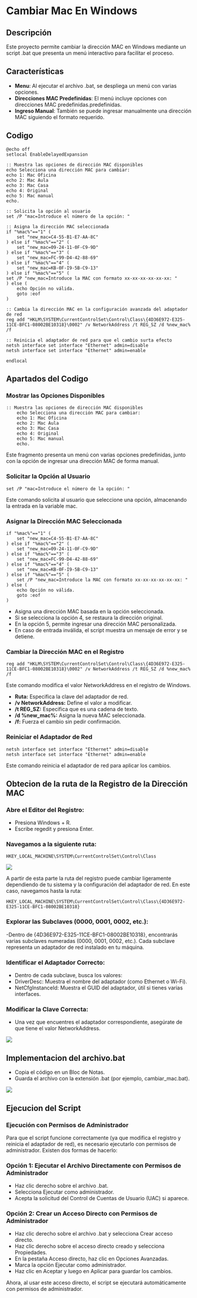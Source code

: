 # Cambiar Mac En Windows

## Descripción
Este proyecto permite cambiar la dirección MAC en Windows mediante un script .bat que presenta un menú interactivo para facilitar el proceso.

## Características

- **Menu**: Al ejecutar el archivo .bat, se despliega un menú con varias opciones.
- **Direcciones MAC Predefinidas**: El menú incluye opciones con direcciones MAC predefinidas.predefinidas.
- **Ingreso Manual**:  También se puede ingresar manualmente una dirección MAC siguiendo el formato requerido.

## Codigo

    @echo off
    setlocal EnableDelayedExpansion

    :: Muestra las opciones de dirección MAC disponibles
    echo Selecciona una dirección MAC para cambiar:
    echo 1: Mac Oficina
    echo 2: Mac Aula
    echo 3: Mac Casa
    echo 4: Original
    echo 5: Mac manual
    echo.

    :: Solicita la opción al usuario
    set /P "mac=Introduce el número de la opción: "

    :: Asigna la dirección MAC seleccionada
    if "%mac%"=="1" (
        set "new_mac=C4-55-B1-E7-AA-8C"
    ) else if "%mac%"=="2" (
        set "new_mac=09-24-11-0F-C9-9D"
    ) else if "%mac%"=="3" (
        set "new_mac=FC-99-D4-42-88-69"
    ) else if "%mac%"=="4" (
        set "new_mac=KB-0F-I9-5B-C9-13"
    ) else if "%mac%"=="5" (
    set /P "new_mac=Introduce la MAC con formato xx-xx-xx-xx-xx-xx: "
    ) else (
        echo Opción no válida.
        goto :eof
    )

    :: Cambia la dirección MAC en la configuración avanzada del adaptador de red
    reg add "HKLM\SYSTEM\CurrentControlSet\Control\Class\{4D36E972-E325-11CE-BFC1-08002BE10318}\0002" /v NetworkAddress /t REG_SZ /d %new_mac% /f

    :: Reinicia el adaptador de red para que el cambio surta efecto
    netsh interface set interface "Ethernet" admin=disable
    netsh interface set interface "Ethernet" admin=enable

    endlocal

## Apartados del Codigo

### Mostrar las Opciones Disponibles

    :: Muestra las opciones de dirección MAC disponibles
        echo Selecciona una dirección MAC para cambiar:
        echo 1: Mac Oficina
        echo 2: Mac Aula
        echo 3: Mac Casa
        echo 4: Original
        echo 5: Mac manual
        echo.

Este fragmento presenta un menú con varias opciones predefinidas, junto con la opción de ingresar una dirección MAC de forma manual.

### Solicitar la Opción al Usuario

    set /P "mac=Introduce el número de la opción: "

Este comando solicita al usuario que seleccione una opción, almacenando la entrada en la variable mac.

### Asignar la Dirección MAC Seleccionada

    if "%mac%"=="1" (
        set "new_mac=C4-55-B1-E7-AA-8C"
    ) else if "%mac%"=="2" (
        set "new_mac=09-24-11-0F-C9-9D"
    ) else if "%mac%"=="3" (
        set "new_mac=FC-99-D4-42-88-69"
    ) else if "%mac%"=="4" (
        set "new_mac=KB-0F-I9-5B-C9-13"
    ) else if "%mac%"=="5" (
        set /P "new_mac=Introduce la MAC con formato xx-xx-xx-xx-xx-xx: "
    ) else (
        echo Opción no válida.
        goto :eof
    )

- Asigna una dirección MAC basada en la opción seleccionada.
- Si se selecciona la opción 4, se restaura la dirección original.
- En la opción 5, permite ingresar una dirección MAC personalizada.
- En caso de entrada inválida, el script muestra un mensaje de error y se detiene.

### Cambiar la Dirección MAC en el Registro

    reg add "HKLM\SYSTEM\CurrentControlSet\Control\Class\{4D36E972-E325-11CE-BFC1-08002BE10318}\0002" /v NetworkAddress /t REG_SZ /d %new_mac% /f

Este comando modifica el valor NetworkAddress en el registro de Windows.
- **Ruta:** Especifica la clave del adaptador de red.
- **/v NetworkAddress:** Define el valor a modificar.
- **/t REG_SZ:** Especifica que es una cadena de texto.
- **/d %new_mac%:** Asigna la nueva MAC seleccionada.
- **/f:** Fuerza el cambio sin pedir confirmación.

### Reiniciar el Adaptador de Red

    netsh interface set interface "Ethernet" admin=disable
    netsh interface set interface "Ethernet" admin=enable

Este comando reinicia el adaptador de red para aplicar los cambios.


## Obtecion de la ruta de la Registro de la Dirección MAC 
### Abre el Editor del Registro:


- Presiona Windows + R.
- Escribe regedit y presiona Enter.


### Navegamos a la siguiente ruta:

    HKEY_LOCAL_MACHINE\SYSTEM\CurrentControlSet\Control\Class

<img src="./editor de registro.png">


A partir de esta parte la ruta del registro puede cambiar ligeramente dependiendo de tu sistema y la configuración del adaptador de red. En este caso, navegamos hasta la ruta:

    HKEY_LOCAL_MACHINE\SYSTEM\CurrentControlSet\Control\Class\{4D36E972-E325-11CE-BFC1-08002BE10318}

### Explorar las Subclaves (0000, 0001, 0002, etc.):

-Dentro de {4D36E972-E325-11CE-BFC1-08002BE10318}, encontrarás varias subclaves numeradas (0000, 0001, 0002, etc.).
Cada subclave representa un adaptador de red instalado en tu máquina.

### Identificar el Adaptador Correcto:

- Dentro de cada subclave, busca los valores:
- DriverDesc: Muestra el nombre del adaptador (como Ethernet o Wi-Fi).
- NetCfgInstanceId: Muestra el GUID del adaptador, útil si tienes varias interfaces.

### Modificar la Clave Correcta:

- Una vez que encuentres el adaptador correspondiente, asegúrate de que tiene el valor NetworkAddress.

<img src="./address.png">


## Implementacion del archivo.bat

- Copia el código en un Bloc de Notas.
- Guarda el archivo con la extensión .bat (por ejemplo, cambiar_mac.bat).

<img src="./archivobat.png">

## Ejecucion del Script

### Ejecución con Permisos de Administrador

Para que el script funcione correctamente (ya que modifica el registro y reinicia el adaptador de red), es necesario ejecutarlo con permisos de administrador. Existen dos formas de hacerlo:

### Opción 1: Ejecutar el Archivo Directamente con Permisos de Administrador
- Haz clic derecho sobre el archivo .bat.
- Selecciona Ejecutar como administrador.
- Acepta la solicitud del Control de Cuentas de Usuario (UAC) si aparece.

### Opción 2: Crear un Acceso Directo con Permisos de Administrador
- Haz clic derecho sobre el archivo .bat y selecciona Crear acceso directo.
- Haz clic derecho sobre el acceso directo creado y selecciona Propiedades.
- En la pestaña Acceso directo, haz clic en Opciones Avanzadas.
- Marca la opción Ejecutar como administrador.
- Haz clic en Aceptar y luego en Aplicar para guardar los cambios.

Ahora, al usar este acceso directo, el script se ejecutará automáticamente con permisos de administrador.


